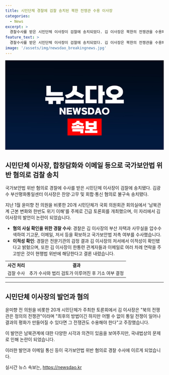 ```yaml
---
title: 시민단체 경찰에 검찰 송치된 북한 전쟁관 수용 이사장
categories:
  - News
excerpt: >
  경찰수사를 받은 시민단체 이사장이 검찰에 송치되었다. 김 이사장은 북한의 전쟁관을 수용해야 한다는 주장을 공개 토론회에서 제기하며 논란이 되었다. 경찰은 김 이사장의 자택과 사무실을 압수수색하고, 그의 출판물과 이메일 등을 조사했다. 전문기관은 김 이사장의 출판물에서 이적성을 확인했고, 한통련과의 연락도 확인했다. 현행법 위반 여부에 대한 추가 수사와 법리 검토 후 검찰이 기소 여부를 결정할 예정이다.
feature_text: >
  경찰수사를 받은 시민단체 이사장이 검찰에 송치되었다. 김 이사장은 북한의 전쟁관을 수용해야 한다는 주장을 공개 토론회에서 제기하며 논란이 되었다. 경찰은 김 이사장의 자택과 사무실을 압수수색하고, 그의 출판물과 이메일 등을 조사했다. 전문기관은 김 이사장의 출판물에서 이적성을 확인했고, 한통련과의 연락도 확인했다. 현행법 위반 여부에 대한 추가 수사와 법리 검토 후 검찰이 기소 여부를 결정할 예정이다.
image: '/assets/img/newsdao_breakingnews.jpg'
---
```


<p><img src="/assets/img/newsdao_breakingnews.jpg" alt="firstkoreanews 속보" /></p>

<h2 data-ke-size="size26">시민단체 이사장, 합창담화와 이메일 등으로 국가보안법 위반 혐의로 검찰 송치</h2>

<p>국가보안법 위반 혐의로 경찰에 수사를 받은 시민단체 이사장이 검찰에 송치됐다. 김광수 부산평화통일센터 이사장은 찬양·고무 및 회합·통신 혐의로 불구속 송치됐다.</p>

<p data-ke-size="size16">지난 1월 윤미향 전 의원을 비롯한 20개 시민단체가 국회 의원회관 회의실에서 '남북관계 근본 변화와 한반도 위기 이해'를 주제로 긴급 토론회를 개최했으며, 이 자리에서 김 이사장의 발언이 논란이 되었습니다.</p>

<ul>
  <li><b>혐의 사실 확인을 위한 경찰 수사</b>: 경찰은 김 이사장의 부산 자택과 사무실을 압수수색하여 기고문, 이메일, 저서 등을 확보하고 국가보안법 저촉 여부를 수사했습니다.</li>
  <li><b>이적성 확인</b>: 경찰은 전문기관의 감정 결과 김 이사장의 저서에서 이적성이 확인됐다고 밝혔으며, 또한 김 이사장이 한통련 관계자들과 이메일로 여러 차례 연락을 주고받은 것이 현행법 위반에 해당한다고 결론 내렸습니다.</li>
</ul>

<table>
    <tbody>
        <tr>
            <td style="text-align: center; height: 17px;"><b>사건 처리</b></td>
            <td style="text-align: center; height: 17px;"><b>결과</b></td>
        </tr>
        <tr>
            <td style="text-align: center; height: 17px;">검찰 수사</td>
            <td style="text-align: center; height: 17px;">추가 수사와 법리 검토가 이루어진 후 기소 여부 결정</td>
        </tr>
    </tbody>
</table>

<hr>

<h2 data-ke-size="size26">시민단체 이사장의 발언과 혐의</h2>

<p>윤미향 전 의원을 비롯한 20개 시민단체가 주최한 토론회에서 김 이사장은 "북의 전쟁관은 정의의 전쟁관"이라며 "최후의 방법이긴 하지만 어쩔 수 없이 통일 전쟁이 일어나 결과의 평화가 만들어질 수 있다면 그 전쟁관도 수용해야 한다"고 주장했습니다.</p>

<p data-ke-size="size16">이 발언은 남북관계에 대한 다양한 시각과 의견이 있음을 보여주지만, 국내법상의 문제로 인해 논란이 되었습니다.</p>

<p data-ke-size="size16">이러한 발언과 이메일 통신 등이 국가보안법 위반 혐의로 경찰 수사에 이르게 되었습니다.</p>
실시간 뉴스 속보는, <a href="https://newsdao.kr" rel="dofollow">https://newsdao.kr</a>


